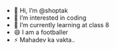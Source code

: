 - 👋 Hi, I’m @shoptak
- 👀 I’m interested in coding
- 🌱 I’m currently learning at class 8 
- 😄 I am a footballer
- ⚡ Mahadev ka vakta..

